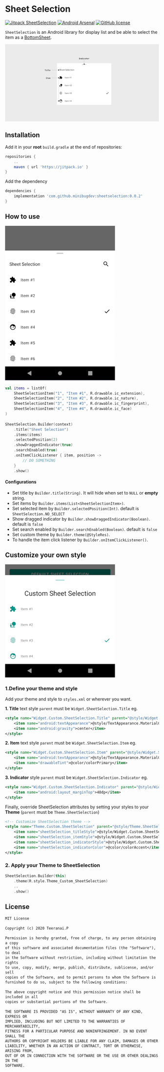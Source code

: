 # Sheet Selection
[![Jitpack SheetSelection](https://jitpack.io/v/minibugdev/sheetselection.svg)](https://jitpack.io/#minibugdev/SheetSelection)
[![Android Arsenal](https://img.shields.io/badge/Android%20Arsenal-SheetSelection-orange.svg?style=flat)](https://android-arsenal.com/details/1/8051)
[![GitHub license](https://img.shields.io/badge/license-MIT-blue.svg)](https://raw.githubusercontent.com/minibugdev/DrawableBadge/master/LICENSE)

`SheetSelection` is an Android library for display list and be able to select the item as a [BottomSheet](https://developer.android.com/reference/com/google/android/material/bottomsheet/BottomSheetDialogFragment).

![Sheet Selection](screenshot/component.png)

## Installation
Add it in your **root** `build.gradle` at the end of repositories:
``` groovy
repositories {
    ..
    maven { url 'https://jitpack.io' }
}
```
Add the dependency
``` groovy
dependencies {
    implementation 'com.github.minibugdev:sheetselection:0.0.2'
}
```

## How to use
![Sheet Selection](screenshot/ss_1_0.0.2.png)

``` kotlin
val items = listOf(
    SheetSelectionItem("1", "Item #1", R.drawable.ic_extension),
    SheetSelectionItem("2", "Item #2", R.drawable.ic_nature),
    SheetSelectionItem("3", "Item #3", R.drawable.ic_fingerprint),
    SheetSelectionItem("4", "Item #4", R.drawable.ic_face)
)

SheetSelection.Builder(context)
    .title("Sheet Selection")
    .items(items)
    .selectedPosition(2)
    .showDraggedIndicator(true)
    .searchEnabled(true)
    .onItemClickListener { item, position -> 
        // DO SOMETHING
    }
    .show()
```
#### Configurations
- Set title by `Builder.title(String)`. It will hide when set to `NULL` or **empty** string.
- Set items by `Builder.items(List<SheetSelectionItem>)`.
- Set selected item by `Builder.selectedPosition(Int)`. default is `SheetSelection.NO_SELECT`
- Show dragged indicator by `Builder.showDraggedIndicator(Boolean)`. default is `false`
- Set search enabled by `Builder.searchEnabled(Boolean)`. default is `false`
- Set custom theme by `Builder.theme(@StyleRes)`.
- To handle the item click listener by `Builder.onItemClickListener()`.

## Customize your own style
![Sheet Selection](screenshot/ss_2.png)

### 1.Define your theme and style
Add your theme and style to `styles.xml` or wherever you want.

**1. Title** text style `parent` must be `Widget.SheetSelection.Title` eg.
``` xml
<style name="Widget.Custom.SheetSelection.Title" parent="@style/Widget.SheetSelection.Title">
    <item name="android:textAppearance">@style/TextAppearance.MaterialComponents.Headline5</item>
    <item name="android:gravity">center</item>
</style>
```

**2. Item** text style `parent` must be `Widget.SheetSelection.Item` eg.
``` xml
<style name="Widget.Custom.SheetSelection.Item" parent="@style/Widget.SheetSelection.Item">
    <item name="android:textAppearance">@style/TextAppearance.MaterialComponents.Caption</item>
    <item name="drawableTint">@color/colorPrimary</item>
</style>
```

**3. Indicator** style `parent` must be `Widget.SheetSelection.Indicator` eg.
``` xml
<style name="Widget.Custom.SheetSelection.Indicator" parent="@style/Widget.SheetSelection.Indicator">
    <item name="android:layout_marginTop">48dp</item>
</style>
```

Finally, override SheetSelection attributes by setting your styles to your **Theme** (`parent` must be `Theme.SheetSelection`)
``` xml
<!-- Customize SheetSelection theme -->
<style name="Theme.Custom.SheetSelection" parent="@style/Theme.SheetSelection">
    <item name="sheetSelection_titleStyle">@style/Widget.Custom.SheetSelection.Title</item>
    <item name="sheetSelection_itemStyle">@style/Widget.Custom.SheetSelection.Item</item>
    <item name="sheetSelection_indicatorStyle">@style/Widget.Custom.SheetSelection.Indicator</item>
    <item name="sheetSelection_indicatorColor">@color/colorAccent</item>
</style>
```

### 2. Apply your Theme to SheetSelection
``` kotlin
SheetSelection.Builder(this)
    .theme(R.style.Theme_Custom_SheetSelection)
    ..
    .show()
```

## License
```
MIT License

Copyright (c) 2020 Teeranai.P

Permission is hereby granted, free of charge, to any person obtaining a copy
of this software and associated documentation files (the "Software"), to deal
in the Software without restriction, including without limitation the rights
to use, copy, modify, merge, publish, distribute, sublicense, and/or sell
copies of the Software, and to permit persons to whom the Software is
furnished to do so, subject to the following conditions:

The above copyright notice and this permission notice shall be included in all
copies or substantial portions of the Software.

THE SOFTWARE IS PROVIDED "AS IS", WITHOUT WARRANTY OF ANY KIND, EXPRESS OR
IMPLIED, INCLUDING BUT NOT LIMITED TO THE WARRANTIES OF MERCHANTABILITY,
FITNESS FOR A PARTICULAR PURPOSE AND NONINFRINGEMENT. IN NO EVENT SHALL THE
AUTHORS OR COPYRIGHT HOLDERS BE LIABLE FOR ANY CLAIM, DAMAGES OR OTHER
LIABILITY, WHETHER IN AN ACTION OF CONTRACT, TORT OR OTHERWISE, ARISING FROM,
OUT OF OR IN CONNECTION WITH THE SOFTWARE OR THE USE OR OTHER DEALINGS IN THE
SOFTWARE.
```
